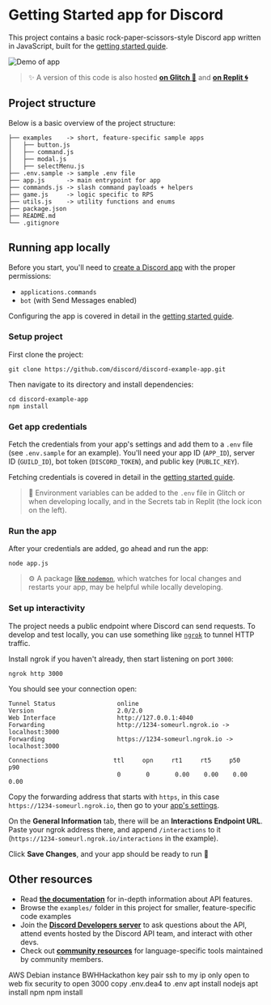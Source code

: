 # Getting Started app for Discord

This project contains a basic rock-paper-scissors-style Discord app written in JavaScript, built for the [getting started guide](https://discord.com/developers/docs/getting-started).

![Demo of app](/assets/getting-started-demo.gif?raw=true)

> ✨ A version of this code is also hosted **[on Glitch 🎏](https://glitch.com/~getting-started-discord)** and **[on Replit 🌀](https://replit.com/@shaydewael/discord-example-app)**

## Project structure
Below is a basic overview of the project structure:

```
├── examples    -> short, feature-specific sample apps
│   ├── button.js
│   ├── command.js
│   ├── modal.js
│   ├── selectMenu.js
├── .env.sample -> sample .env file
├── app.js      -> main entrypoint for app
├── commands.js -> slash command payloads + helpers
├── game.js     -> logic specific to RPS
├── utils.js    -> utility functions and enums
├── package.json
├── README.md
└── .gitignore
```

## Running app locally

Before you start, you'll need to [create a Discord app](https://discord.com/developers/applications) with the proper permissions:
- `applications.commands`
- `bot` (with Send Messages enabled)

Configuring the app is covered in detail in the [getting started guide](https://discord.com/developers/docs/getting-started).
### Setup project

First clone the project:
```
git clone https://github.com/discord/discord-example-app.git
```

Then navigate to its directory and install dependencies:
```
cd discord-example-app
npm install
```
### Get app credentials

Fetch the credentials from your app's settings and add them to a `.env` file (see `.env.sample` for an example). You'll need your app ID (`APP_ID`), server ID (`GUILD_ID`), bot token (`DISCORD_TOKEN`), and public key (`PUBLIC_KEY`).

Fetching credentials is covered in detail in the [getting started guide](https://discord.com/developers/docs/getting-started).

> 🔑 Environment variables can be added to the `.env` file in Glitch or when developing locally, and in the Secrets tab in Replit (the lock icon on the left).

### Run the app

After your credentials are added, go ahead and run the app:

```
node app.js
```

> ⚙️ A package [like `nodemon`](https://github.com/remy/nodemon), which watches for local changes and restarts your app, may be helpful while locally developing.

### Set up interactivity

The project needs a public endpoint where Discord can send requests. To develop and test locally, you can use something like [`ngrok`](https://ngrok.com/) to tunnel HTTP traffic.

Install ngrok if you haven't already, then start listening on port `3000`:

```
ngrok http 3000
```

You should see your connection open:

```
Tunnel Status                 online
Version                       2.0/2.0
Web Interface                 http://127.0.0.1:4040
Forwarding                    http://1234-someurl.ngrok.io -> localhost:3000
Forwarding                    https://1234-someurl.ngrok.io -> localhost:3000

Connections                  ttl     opn     rt1     rt5     p50     p90
                              0       0       0.00    0.00    0.00    0.00
```

Copy the forwarding address that starts with `https`, in this case `https://1234-someurl.ngrok.io`, then go to your [app's settings](https://discord.com/developers/applications).

On the **General Information** tab, there will be an **Interactions Endpoint URL**. Paste your ngrok address there, and append `/interactions` to it (`https://1234-someurl.ngrok.io/interactions` in the example).

Click **Save Changes**, and your app should be ready to run 🚀

## Other resources
- Read **[the documentation](https://discord.com/developers/docs/intro)** for in-depth information about API features.
- Browse the `examples/` folder in this project for smaller, feature-specific code examples
- Join the **[Discord Developers server](https://discord.gg/discord-developers)** to ask questions about the API, attend events hosted by the Discord API team, and interact with other devs.
- Check out **[community resources](https://discord.com/developers/docs/topics/community-resources#community-resources)** for language-specific tools maintained by community members.


AWS Debian instance
BWHHackathon key pair
ssh to my ip only
open to web
fix security to open 3000
copy .env.dea4 to .env
apt install nodejs
apt install npm
npm install
